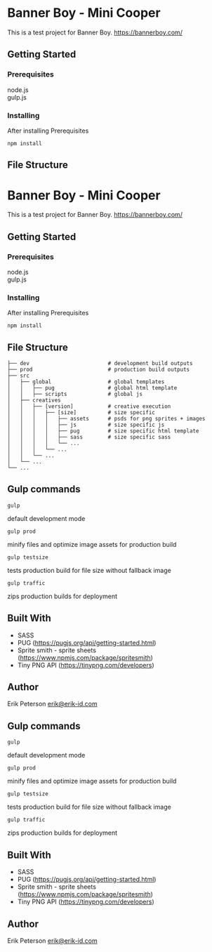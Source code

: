 

# Banner Boy - Mini Cooper

This is a test project for Banner Boy. https://bannerboy.com/

## Getting Started

### Prerequisites
node.js<br>
gulp.js

### Installing
After installing Prerequisites
```
npm install
```

## File Structure



# Banner Boy - Mini Cooper

This is a test project for Banner Boy. https://bannerboy.com/

## Getting Started

### Prerequisites
node.js<br>
gulp.js

### Installing
After installing Prerequisites
```
npm install
```

## File Structure


    ├── dev                         # development build outputs
	├── prod                        # production build outputs
    ├── src                     
	│   ├── global                  # global templates
    │   │   ├── pug                 # global html template
    │   │   ├── scripts             # global js
    │   ├── creatives           
	│   │   ├── [version]           # creative execution
    │   │   │   ├── [size]          # size specific
    │   │	│   │   ├── assets      # psds for png sprites + images
    │   │	│   │   ├── js          # size specific js
    │   │	│   │   ├── pug         # size specific html template
    │   │	│   │   ├── sass        # size specific sass
    │   │   │   │   └── ...  
    │   │   │   └── ...  
    │   │   └── ...  
	│   └── ...           
	└── ...



## Gulp commands

```
gulp
```
default development mode
```
gulp prod
```
minify files and optimize image assets for production build
```
gulp testsize
```
tests production build for file size without fallback image
```
gulp traffic
```
zips production builds for deployment

## Built With

* SASS
* PUG (https://pugjs.org/api/getting-started.html)
* Sprite smith - sprite sheets (https://www.npmjs.com/package/spritesmith)
* Tiny PNG API (https://tinypng.com/developers)

## Author
Erik Peterson
erik@erik-id.com




## Gulp commands

```
gulp
```
default development mode
```
gulp prod
```
minify files and optimize image assets for production build
```
gulp testsize
```
tests production build for file size without fallback image
```
gulp traffic
```
zips production builds for deployment

## Built With

* SASS
* PUG (https://pugjs.org/api/getting-started.html)
* Sprite smith - sprite sheets (https://www.npmjs.com/package/spritesmith)
* Tiny PNG API (https://tinypng.com/developers)

## Author
Erik Peterson
erik@erik-id.com
